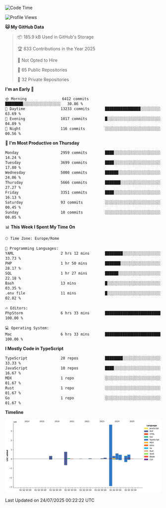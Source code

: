 <!--START_SECTION:waka-->
![Code Time](http://img.shields.io/badge/Code%20Time-6%2C115%20hrs%2054%20mins-blue)

![Profile Views](http://img.shields.io/badge/Profile%20Views-0-blue)

**🐱 My GitHub Data** 

> 📦 185.9 kB Used in GitHub's Storage 
 > 
> 🏆 833 Contributions in the Year 2025
 > 
> 🚫 Not Opted to Hire
 > 
> 📜 65 Public Repositories 
 > 
> 🔑 32 Private Repositories 
 > 
**I'm an Early 🐤** 

```text
🌞 Morning                6412 commits        ████████░░░░░░░░░░░░░░░░░   30.86 % 
🌆 Daytime                13233 commits       ████████████████░░░░░░░░░   63.69 % 
🌃 Evening                1017 commits        █░░░░░░░░░░░░░░░░░░░░░░░░   04.89 % 
🌙 Night                  116 commits         ░░░░░░░░░░░░░░░░░░░░░░░░░   00.56 % 
```
📅 **I'm Most Productive on Thursday** 

```text
Monday                   2959 commits        ████░░░░░░░░░░░░░░░░░░░░░   14.24 % 
Tuesday                  3699 commits        ████░░░░░░░░░░░░░░░░░░░░░   17.80 % 
Wednesday                5000 commits        ██████░░░░░░░░░░░░░░░░░░░   24.06 % 
Thursday                 5666 commits        ███████░░░░░░░░░░░░░░░░░░   27.27 % 
Friday                   3351 commits        ████░░░░░░░░░░░░░░░░░░░░░   16.13 % 
Saturday                 93 commits          ░░░░░░░░░░░░░░░░░░░░░░░░░   00.45 % 
Sunday                   10 commits          ░░░░░░░░░░░░░░░░░░░░░░░░░   00.05 % 
```


📊 **This Week I Spent My Time On** 

```text
🕑︎ Time Zone: Europe/Rome

💬 Programming Languages: 
YAML                     2 hrs 12 mins       ████████░░░░░░░░░░░░░░░░░   33.73 % 
PHP                      1 hr 50 mins        ███████░░░░░░░░░░░░░░░░░░   28.17 % 
SQL                      1 hr 27 mins        ██████░░░░░░░░░░░░░░░░░░░   22.18 % 
Bash                     13 mins             █░░░░░░░░░░░░░░░░░░░░░░░░   03.35 % 
.env file                11 mins             █░░░░░░░░░░░░░░░░░░░░░░░░   02.82 % 

🔥 Editors: 
PhpStorm                 6 hrs 33 mins       █████████████████████████   100.00 % 

💻 Operating System: 
Mac                      6 hrs 33 mins       █████████████████████████   100.00 % 
```

**I Mostly Code in TypeScript** 

```text
TypeScript               20 repos            ████████░░░░░░░░░░░░░░░░░   33.33 % 
JavaScript               10 repos            ████░░░░░░░░░░░░░░░░░░░░░   16.67 % 
MDX                      1 repo              ░░░░░░░░░░░░░░░░░░░░░░░░░   01.67 % 
Rust                     1 repo              ░░░░░░░░░░░░░░░░░░░░░░░░░   01.67 % 
Go                       1 repo              ░░░░░░░░░░░░░░░░░░░░░░░░░   01.67 % 
```



**Timeline**

![Lines of Code chart](https://raw.githubusercontent.com/frnwtr/frnwtr/main/assets/bar_graph.png)


 Last Updated on 24/07/2025 00:22:22 UTC
<!--END_SECTION:waka-->
